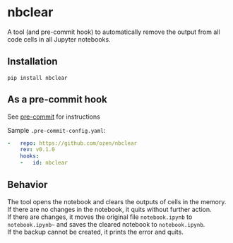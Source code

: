 nbclear
=========

A tool (and pre-commit hook) to automatically remove the output from all code cells in all Jupyter notebooks.

## Installation

`pip install nbclear`

## As a pre-commit hook

See [pre-commit](https://github.com/pre-commit/pre-commit) for instructions

Sample `.pre-commit-config.yaml`:

```yaml
-   repo: https://github.com/ozen/nbclear
    rev: v0.1.0
    hooks:
    -   id: nbclear
```

## Behavior

The tool opens the notebook and clears the outputs of cells in the memory.  
If there are no changes in the notebook, it quits without further action.  
If there are changes, it moves the original file `notebook.ipynb` to `notebook.ipynb~` and saves the cleared notebook to `notebook.ipynb`.  
If the backup cannot be created, it prints the error and quits. 